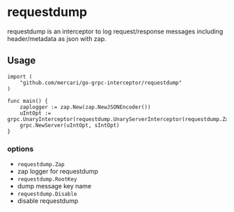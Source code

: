 # requestdump

requestdump is an interceptor to log request/response messages including header/metadata as json with zap.

## Usage

```golang
import (
	"github.com/mercari/go-grpc-interceptor/requestdump"
)

func main() {
	zaplogger := zap.New(zap.NewJSONEncoder())
	uIntOpt := grpc.UnaryInterceptor(requestdump.UnaryServerInterceptor(requestdump.Zap(zaplogger)))
	grpc.NewServer(uIntOpt, sIntOpt)
}
```

### options

- `requestdump.Zap`
 - zap logger for requestdump
- `requestdump.RootKey`
 - dump message key name
- `requestdump.Disable`
 - disable requestdump
